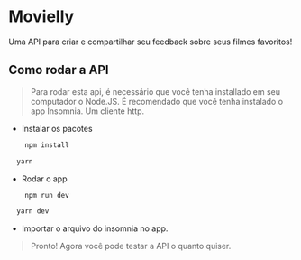 # Movielly
Uma API para criar e compartilhar seu feedback sobre seus filmes favoritos!

## Como rodar a API
> Para rodar esta api, é necessário que você tenha installado em seu computador o Node.JS.
> É recomendado que você tenha instalado o app Insomnia. Um cliente http.

* Instalar os pacotes
```bash
	npm install

  yarn
```

* Rodar o app

```bash
	npm run dev

  yarn dev
```

* Importar o arquivo do insomnia no app.

> Pronto! Agora você pode testar a API o quanto quiser.
